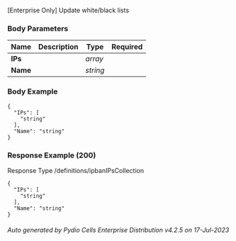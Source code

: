 






 
[Enterprise Only] Update white/black lists  


### Body Parameters

Name | Description | Type | Required
---|---|---|---
**IPs** |  | _array_ |   
**Name** |  | _string_ |   


### Body Example
```
{
  "IPs": [
    "string"
  ],
  "Name": "string"
}
```






### Response Example (200)
Response Type /definitions/ipbanIPsCollection

```
{
  "IPs": [
    "string"
  ],
  "Name": "string"
}
```




###### Auto generated by Pydio Cells Enterprise Distribution v4.2.5 on 17-Jul-2023
